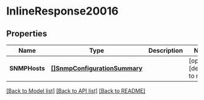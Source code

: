 # InlineResponse20016

## Properties
Name | Type | Description | Notes
------------ | ------------- | ------------- | -------------
**SNMPHosts** | [**[]SnmpConfigurationSummary**](SNMPConfigurationSummary.md) |  | [optional] [default to null]

[[Back to Model list]](../README.md#documentation-for-models) [[Back to API list]](../README.md#documentation-for-api-endpoints) [[Back to README]](../README.md)

